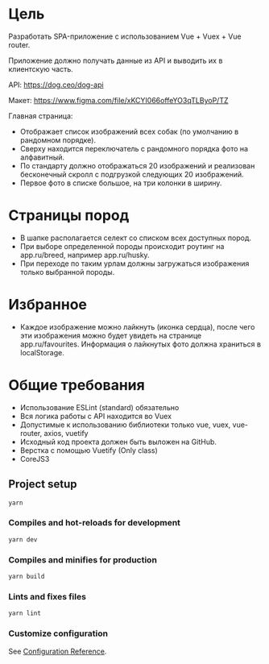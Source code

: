 # Цель #

Разработать SPA-приложение с использованием Vue + Vuex + Vue router.

Приложение должно получать данные из API и выводить их в клиентскую часть.

API: https://dog.ceo/dog-api

Макет: https://www.figma.com/file/xKCYI066offeYO3qTLByoP/TZ

Главная страница:

- Отображает список изображений всех собак (по умолчанию в рандомном порядке).
- Сверху находится переключатель с рандомного порядка фото на алфавитный.
- По стандарту должно отображаться 20 изображений и реализован бесконечный скролл с подгрузкой следующих 20 изображений.
- Первое фото в списке большое, на три колонки в ширину.

# Страницы пород #

- В шапке располагается селект со списком всех доступных пород.
- При выборе определенной породы происходит роутинг на app.ru/breed, например app.ru/husky.
- При переходе по таким урлам должны загружаться изображения только выбранной породы.

# Избранное #

- Каждое изображение можно лайкнуть (иконка сердца), после чего эти изображения можно будет увидеть на странице app.ru/favourites. Информация о лайкнутых фото должна храниться в localStorage.

# Общие требования #

- Использование ESLint (standard) обязательно
- Вся логика работы с API находится во Vuex
- Допустимые к использованию библиотеки только vue, vuex, vue-router, axios, vuetify
- Исходный код проекта должен быть выложен на GitHub.
- Верстка с помощью Vuetify (Only class)
- CoreJS3

## Project setup
```
yarn
```

### Compiles and hot-reloads for development
```
yarn dev
```

### Compiles and minifies for production
```
yarn build
```

### Lints and fixes files
```
yarn lint
```

### Customize configuration
See [Configuration Reference](https://cli.vuejs.org/config/).
